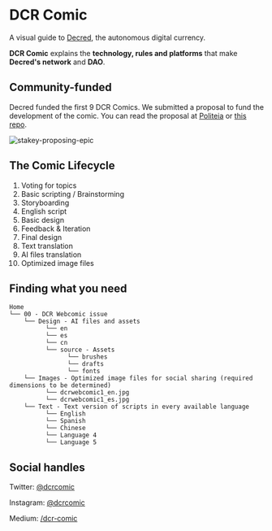 # DCR Comic

A visual guide to [Decred](https://decred.org), the autonomous digital currency.

**DCR Comic** explains the **technology, rules and platforms** that make **Decred's network** and **DAO**.



## Community-funded

Decred funded the first 9 DCR Comics. We submitted a proposal to fund the development of the comic. You can read the proposal at [Politeia](https://proposals.decred.org) or [this repo](https://github.com/pLabarta/dcrwebcomic/blob/master/Proposal/DCR%20Comic:%20a%20visual%20guide%20to%20Decred.md). 


![stakey-proposing-epic](https://raw.githubusercontent.com/pLabarta/dcrwebcomic/master/Proposal/img/decred_jumbo.png)

 

## The Comic Lifecycle

1. Voting for topics
2. Basic scripting / Brainstorming
3. Storyboarding
4. English script
5. Basic design
6. Feedback & Iteration
7. Final design
8. Text translation
9. AI files translation
10. Optimized image files



## Finding what you need

```
Home
└── 00 - DCR Webcomic issue
    └── Design - AI files and assets
          └── en
          └── es
          └── cn
          └── source - Assets
                └── brushes
                └── drafts
                └── fonts              
    └── Images - Optimized image files for social sharing (required dimensions to be determined)
          └── dcrwebcomic1_en.jpg
          └── dcrwebcomic1_es.jpg
    └── Text - Text version of scripts in every available language
          └── English
          └── Spanish
          └── Chinese
          └── Language 4
          └── Language 5
```


## Social handles

Twitter: [@dcrcomic](https://twitter.com/dcrcomic)

Instagram: [@dcrcomic](https://instagram.com/dcrcomic)

Medium: [/dcr-comic](https://medium.com/dcr-comic)









